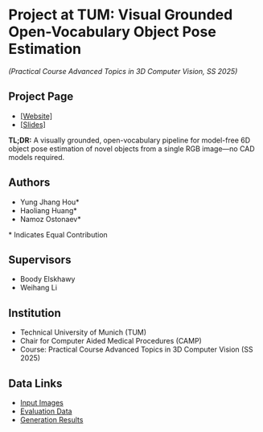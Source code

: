 # Project at TUM: Visual Grounded Open-Vocabulary Object Pose Estimation  
*(Practical Course Advanced Topics in 3D Computer Vision, SS 2025)*  

## Project Page
- [[Website]](https://virlight.github.io/At3dcv2025_Any_6D/)  
- [[Slides]](static/pdfs/AT3DCV-6D-Pose.pdf)  

**TL;DR:** A visually grounded, open-vocabulary pipeline for model-free 6D object pose estimation of novel objects from a single RGB image—no CAD models required.

## Authors
- Yung Jhang Hou*  
- Haoliang Huang*  
- Namoz Ostonaev*  

\* Indicates Equal Contribution  

## Supervisors
- Boody Elskhawy  
- Weihang Li  

## Institution
- Technical University of Munich (TUM)  
- Chair for Computer Aided Medical Procedures (CAMP)  
- Course: Practical Course Advanced Topics in 3D Computer Vision (SS 2025)  

## Data Links
- [Input Images](https://drive.google.com/drive/folders/1o95k8KZoOlI3871YuGmikR-Lk_8qk7tm?usp=drive_link)  
- [Evaluation Data](https://drive.google.com/drive/folders/1T8c58kWHszJQbzmeg3WentIqKNz5afF9?usp=drive_link)  
- [Generation Results](https://drive.google.com/drive/folders/1SoW8CGbWbRTpHSfMGSnuivXbFBcwOTHx?usp=drive_link)  









